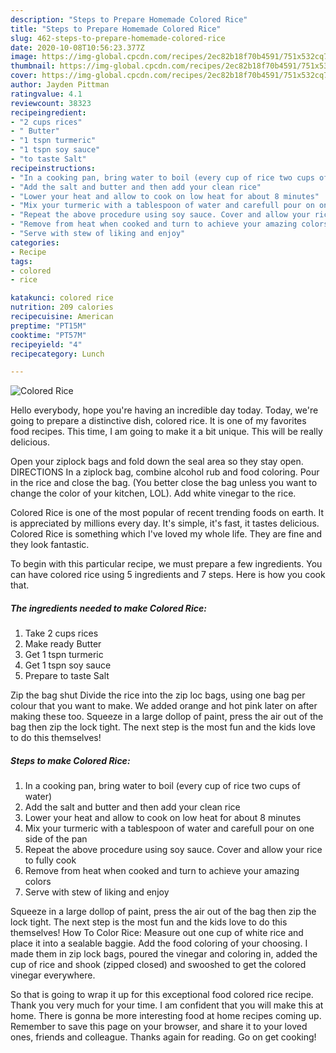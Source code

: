 ```yaml
---
description: "Steps to Prepare Homemade Colored Rice"
title: "Steps to Prepare Homemade Colored Rice"
slug: 462-steps-to-prepare-homemade-colored-rice
date: 2020-10-08T10:56:23.377Z
image: https://img-global.cpcdn.com/recipes/2ec82b18f70b4591/751x532cq70/colored-rice-recipe-main-photo.jpg
thumbnail: https://img-global.cpcdn.com/recipes/2ec82b18f70b4591/751x532cq70/colored-rice-recipe-main-photo.jpg
cover: https://img-global.cpcdn.com/recipes/2ec82b18f70b4591/751x532cq70/colored-rice-recipe-main-photo.jpg
author: Jayden Pittman
ratingvalue: 4.1
reviewcount: 38323
recipeingredient:
- "2 cups rices"
- " Butter"
- "1 tspn turmeric"
- "1 tspn soy sauce"
- "to taste Salt"
recipeinstructions:
- "In a cooking pan, bring water to boil (every cup of rice two cups of water)"
- "Add the salt and butter and then add your clean rice"
- "Lower your heat and allow to cook on low heat for about 8 minutes"
- "Mix your turmeric with a tablespoon of water and carefull pour on one side of the pan"
- "Repeat the above procedure using soy sauce. Cover and allow your rice to fully cook"
- "Remove from heat when cooked and turn to achieve your amazing colors"
- "Serve with stew of liking and enjoy"
categories:
- Recipe
tags:
- colored
- rice

katakunci: colored rice 
nutrition: 209 calories
recipecuisine: American
preptime: "PT15M"
cooktime: "PT57M"
recipeyield: "4"
recipecategory: Lunch

---
```



![Colored Rice](https://img-global.cpcdn.com/recipes/2ec82b18f70b4591/751x532cq70/colored-rice-recipe-main-photo.jpg)

Hello everybody, hope you're having an incredible day today. Today, we're going to prepare a distinctive dish, colored rice. It is one of my favorites food recipes. This time, I am going to make it a bit unique. This will be really delicious.

Open your ziplock bags and fold down the seal area so they stay open. DIRECTIONS In a ziplock bag, combine alcohol rub and food coloring. Pour in the rice and close the bag. (You better close the bag unless you want to change the color of your kitchen, LOL). Add white vinegar to the rice.

Colored Rice is one of the most popular of recent trending foods on earth. It is appreciated by millions every day. It's simple, it's fast, it tastes delicious. Colored Rice is something which I've loved my whole life. They are fine and they look fantastic.


To begin with this particular recipe, we must prepare a few ingredients. You can have colored rice using 5 ingredients and 7 steps. Here is how you cook that.

<!--inarticleads1-->

##### The ingredients needed to make Colored Rice:

1. Take 2 cups rices
1. Make ready  Butter
1. Get 1 tspn turmeric
1. Get 1 tspn soy sauce
1. Prepare to taste Salt


Zip the bag shut Divide the rice into the zip loc bags, using one bag per colour that you want to make. We added orange and hot pink later on after making these too. Squeeze in a large dollop of paint, press the air out of the bag then zip the lock tight. The next step is the most fun and the kids love to do this themselves! 

<!--inarticleads2-->

##### Steps to make Colored Rice:

1. In a cooking pan, bring water to boil (every cup of rice two cups of water)
1. Add the salt and butter and then add your clean rice
1. Lower your heat and allow to cook on low heat for about 8 minutes
1. Mix your turmeric with a tablespoon of water and carefull pour on one side of the pan
1. Repeat the above procedure using soy sauce. Cover and allow your rice to fully cook
1. Remove from heat when cooked and turn to achieve your amazing colors
1. Serve with stew of liking and enjoy


Squeeze in a large dollop of paint, press the air out of the bag then zip the lock tight. The next step is the most fun and the kids love to do this themselves! How To Color Rice: Measure out one cup of white rice and place it into a sealable baggie. Add the food coloring of your choosing. I made them in zip lock bags, poured the vinegar and coloring in, added the cup of rice and shook (zipped closed) and swooshed to get the colored vinegar everywhere. 

So that is going to wrap it up for this exceptional food colored rice recipe. Thank you very much for your time. I am confident that you will make this at home. There is gonna be more interesting food at home recipes coming up. Remember to save this page on your browser, and share it to your loved ones, friends and colleague. Thanks again for reading. Go on get cooking!
